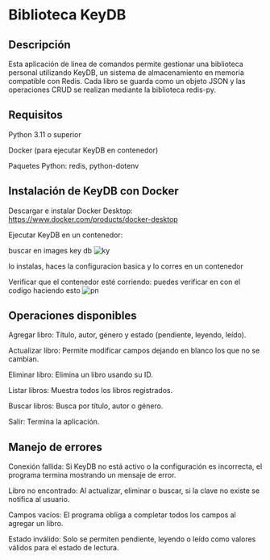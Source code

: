 # Biblioteca KeyDB

## Descripción
Esta aplicación de línea de comandos permite gestionar una biblioteca personal utilizando KeyDB, un sistema de almacenamiento en memoria compatible con Redis. Cada libro se guarda como un objeto JSON y las operaciones CRUD se realizan mediante la biblioteca redis-py.

## Requisitos
Python 3.11 o superior

Docker (para ejecutar KeyDB en contenedor)

Paquetes Python: redis, python-dotenv

## Instalación de KeyDB con Docker
Descargar e instalar Docker Desktop: https://www.docker.com/products/docker-desktop

Ejecutar KeyDB en un contenedor:

buscar en images key db
![ky](https://github.com/user-attachments/assets/10db0bbd-eb1b-408b-9a6f-7c8f96f62345)


lo instalas, haces la configuracion basica y lo corres en un contenedor

Verificar que el contenedor esté corriendo: puedes verificar en con el codigo haciendo esto
![pn](https://github.com/user-attachments/assets/bd02d1f1-3972-450f-9195-dca81ca6667f)

## Operaciones disponibles

Agregar libro: Título, autor, género y estado (pendiente, leyendo, leído).

Actualizar libro: Permite modificar campos dejando en blanco los que no se cambian.

Eliminar libro: Elimina un libro usando su ID.

Listar libros: Muestra todos los libros registrados.

Buscar libros: Busca por título, autor o género.

Salir: Termina la aplicación.


## Manejo de errores
Conexión fallida: Si KeyDB no está activo o la configuración es incorrecta, el programa termina mostrando un mensaje de error.

Libro no encontrado: Al actualizar, eliminar o buscar, si la clave no existe se notifica al usuario.

Campos vacíos: El programa obliga a completar todos los campos al agregar un libro.

Estado inválido: Solo se permiten pendiente, leyendo o leído como valores válidos para el estado de lectura.
